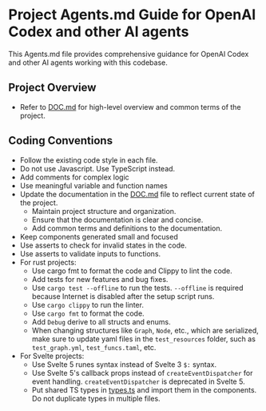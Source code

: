 # Project Agents.md Guide for OpenAI Codex and other AI agents

This Agents.md file provides comprehensive guidance for OpenAI Codex and other AI agents working with this codebase.

## Project Overview

 - Refer to [DOC.md](DOC.md) for high-level overview and common terms of the project.

## Coding Conventions

- Follow the existing code style in each file.
- Do not use Javascript. Use TypeScript instead.
- Add comments for complex logic
- Use meaningful variable and function names
- Update the documentation in the [DOC.md](DOC.md) file to reflect current state of the project.
  - Maintain project structure and organization.
  - Ensure that the documentation is clear and concise.
  - Add common terms and definitions to the documentation.
- Keep components generated small and focused
- Use asserts to check for invalid states in the code.
- Use asserts to validate inputs to functions.
- For rust projects:
  - Use cargo fmt to format the code and Clippy to lint the code.
  - Add tests for new features and bug fixes.
  - Use `cargo test --offline` to run the tests. `--offline` is required because Internet is disabled after the setup script runs.
  - Use `cargo clippy` to run the linter.
  - Use `cargo fmt` to format the code.
  - Add `Debug` derive to all structs and enums.
  - When changing structures like `Graph`, `Node`, etc., which are serialized, make sure to update yaml files in the `test_resources` folder, such as `test_graph.yml`, `test_funcs.taml`, etc.
- For Svelte projects:
  - Use Svelte 5 runes syntax instead of Svelte 3 `$:` syntax.
  - Use Svelte 5's callback props instead of `createEventDispatcher` for event handling. `createEventDispatcher` is deprecated in Svelte 5.
  - Put shared TS types in [types.ts](ScenariumEditor.Svelte%2BTauri/frontend/src/lib/types.ts) and import them in the components.
    Do not duplicate types in multiple files.

